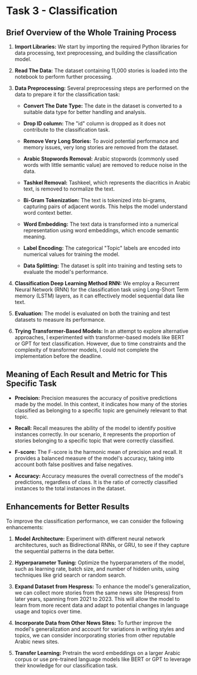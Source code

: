 # Task 3 - Classification

## Brief Overview of the Whole Training Process

1. **Import Libraries:** We start by importing the required Python libraries for data processing, text preprocessing, and building the classification model.

2. **Read The Data:** The dataset containing 11,000 stories is loaded into the notebook to perform further processing.

3. **Data Preprocessing:** Several preprocessing steps are performed on the data to prepare it for the classification task:

   - **Convert The Date Type:** The date in the dataset is converted to a suitable data type for better handling and analysis.

   - **Drop ID column:** The "id" column is dropped as it does not contribute to the classification task.

   - **Remove Very Long Stories:** To avoid potential performance and memory issues, very long stories are removed from the dataset.

   - **Arabic Stopwords Removal:** Arabic stopwords (commonly used words with little semantic value) are removed to reduce noise in the data.

   - **Tashkel Removal:** Tashkeel, which represents the diacritics in Arabic text, is removed to normalize the text.

   - **Bi-Gram Tokenization:** The text is tokenized into bi-grams, capturing pairs of adjacent words. This helps the model understand word context better.

   - **Word Embedding:** The text data is transformed into a numerical representation using word embeddings, which encode semantic meaning.

   - **Label Encoding:** The categorical "Topic" labels are encoded into numerical values for training the model.

   - **Data Splitting:** The dataset is split into training and testing sets to evaluate the model's performance.

4. **Classification Deep Learning Method RNN:** We employ a Recurrent Neural Network (RNN) for the classification task using Long-Short Term memory (LSTM) layers, as it can effectively model sequential data like text.

5. **Evaluation:** The model is evaluated on both the training and test datasets to measure its performance.

6. **Trying Transformer-Based Models:** In an attempt to explore alternative approaches, I experimented with transformer-based models like BERT or GPT for text classification. However, due to time constraints and the complexity of transformer models, I could not complete the implementation before the deadline.

## Meaning of Each Result and Metric for This Specific Task

- **Precision:** Precision measures the accuracy of positive predictions made by the model. In this context, it indicates how many of the stories classified as belonging to a specific topic are genuinely relevant to that topic.

- **Recall:** Recall measures the ability of the model to identify positive instances correctly. In our scenario, it represents the proportion of stories belonging to a specific topic that were correctly classified.

- **F-score:** The F-score is the harmonic mean of precision and recall. It provides a balanced measure of the model's accuracy, taking into account both false positives and false negatives.

- **Accuracy:** Accuracy measures the overall correctness of the model's predictions, regardless of class. It is the ratio of correctly classified instances to the total instances in the dataset.

## Enhancements for Better Results

To improve the classification performance, we can consider the following enhancements:

1. **Model Architecture:** Experiment with different neural network architectures, such as Bidirectional RNNs, or GRU, to see if they capture the sequential patterns in the data better.

2. **Hyperparameter Tuning:** Optimize the hyperparameters of the model, such as learning rate, batch size, and number of hidden units, using techniques like grid search or random search.

3. **Expand Dataset from Hespress:** To enhance the model's generalization, we can collect more stories from the same news site (Hespress) from later years, spanning from 2021 to 2023. This will allow the model to learn from more recent data and adapt to potential changes in language usage and topics over time.

4. **Incorporate Data from Other News Sites:** To further improve the model's generalization and account for variations in writing styles and topics, we can consider incorporating stories from other reputable Arabic news sites.

5. **Transfer Learning:** Pretrain the word embeddings on a larger Arabic corpus or use pre-trained language models like BERT or GPT to leverage their knowledge for our classification task.
